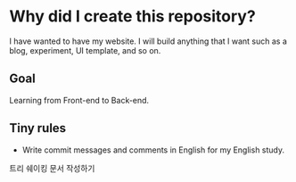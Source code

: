 # Why did I create this repository?

I have wanted to have my website. I will build anything that I want such as a blog, experiment, UI template, and so on.

## Goal

Learning from Front-end to Back-end.

## Tiny rules

* Write commit messages and comments in English for my English study.

트리 쉐이킹 문서 작성하기
